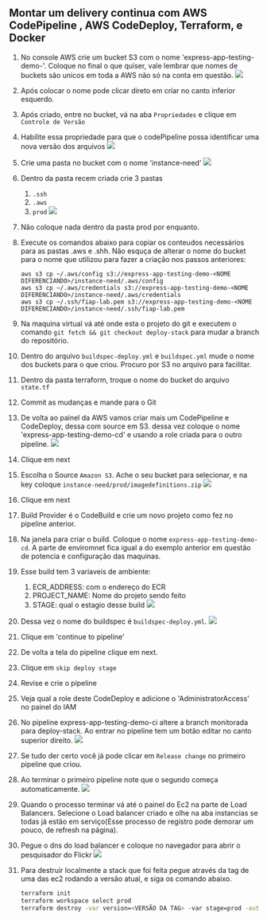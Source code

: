 ## Montar um delivery continua com AWS CodePipeline , AWS CodeDeploy, Terraform, e Docker

1. No console AWS crie um bucket S3 com o nome 'express-app-testing-demo-<NOME DIFERENCIANDO>'. Coloque no final o que quiser, vale lembrar que nomes de buckets são unicos em toda a AWS não só na conta em questão.
   ![](images/createbucket.png)
2. Após colocar o nome pode clicar direto em criar no canto inferior esquerdo.
3. Após criado, entre no bucket, vá na aba `Propriedades` e clique em `Controle de Versão`
4. Habilite essa propriedade para que o codePipeline possa identificar uma nova versão dos arquivos
   ![](images/versioncontrol2.png)
5. Crie uma pasta no bucket com o nome 'instance-need'
   ![](images/instance-need-folder.png)
6. Dentro da pasta recem criada crie 3 pastas
   1. `.ssh`
   2. `.aws`
   3. `prod`
   ![](images/threefolders.png)
7. Não coloque nada dentro da pasta prod por enquanto.
8.  Execute os comandos abaixo para copiar os conteudos necessários para as pastas .aws e .shh. Não esquça de alterar o nome do bucket para o nome que utilizou para fazer a criação nos passos anteriores:
    ```
    aws s3 cp ~/.aws/config s3://express-app-testing-demo-<NOME DIFERENCIANDO>/instance-need/.aws/config
    aws s3 cp ~/.aws/credentials s3://express-app-testing-demo-<NOME DIFERENCIANDO>/instance-need/.aws/credentials
    aws s3 cp ~/.ssh/fiap-lab.pem s3://express-app-testing-demo-<NOME DIFERENCIANDO>/instance-need/.ssh/fiap-lab.pem
    ```

9.  Na maquina virtual vá até onde esta o projeto do git e executem o comando `git fetch && git checkout deploy-stack` para mudar a branch do repositório.
10. Dentro do arquivo `buildspec-deploy.yml` e `buildspec.yml` mude o nome dos buckets para o que criou. Procuro por S3 no arquivo para facilitar.
11. Dentro da pasta terraform, troque o nome do bucket do arquivo `state.tf`
12. Commit as mudanças e mande para o Git
13. De volta ao painel da AWS vamos criar mais um CodePipeline e CodeDeploy, dessa com source em S3. dessa vez coloque o nome 'express-app-testing-demo-cd' e usando a role criada para o outro pipeline.
    ![](images/pipeline1.png)
14. Clique em next
15. Escolha o Source `Amazon S3`. Ache o seu bucket para selecionar, e na key coloque `instance-need/prod/imagedefinitions.zip`
    ![](images/pipeline2.png)
16. Clique em next
17. Build Provider é o CodeBuild e crie um novo projeto como fez no pipeline anterior.
18. Na janela para criar o build. Coloque o nome `express-app-testing-demo-cd`. A parte de enviromnet fica igual a do exemplo anterior em questão de potencia e configuração das maquinas.
19. Esse build tem 3 variaveis de ambiente:
    1.  ECR_ADDRESS: com o endereço do ECR
    2.  PROJECT_NAME: Nome do projeto sendo feito
    3.  STAGE: qual o estagio desse build
    ![](images/pipelineenv.png)
20. Dessa vez o nome do buildspec é `buildspec-deploy.yml`.
    ![](images/pipeline4.png)
21. Clique em 'continue to pipeline'
22. De volta a tela do pipeline clique em next.
23. Clique em `skip deploy stage`
24. Revise e crie o pipeline
25. Veja qual a role deste CodeDeploy e adicione o 'AdministratorAccess' no painel do IAM
26. No pipeline express-app-testing-demo-ci altere a branch monitorada para deploy-stack. Ao entrar no pipeline tem um botão editar no canto superior direito.
    ![](images/sourcepipe1.png)
27. Se tudo der certo você já pode clicar em `Release change` no primeiro pipeline que criou.
28. Ao terminar o primeiro pipeline note que o segundo começa automaticamente.
    ![](images/pipecd1.png)
29. Quando o processo terminar vá até o painel do Ec2 na parte de Load Balancers. Selecione o Load balancer criado e olhe na aba instancias se todas já estão em serviço(Esse processo de registro pode demorar um pouco, de refresh na página). 
30. Pegue o dns do load balancer e coloque no navegador para abrir o pesquisador do Flickr
    ![](images/demoex.png)
31. Para destruir localmente a stack que foi feita pegue através da tag de uma das ec2 rodando a versão atual, e siga os comando abaixo.
    ``` bash
    terraform init
    terraform workspace select prod
    terraform destroy -var version=<VERSÃO DA TAG> -var stage=prod -auto-approve 
    ```
